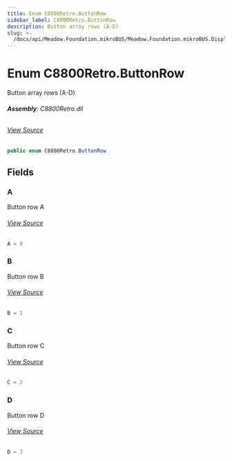 ```yaml
---
title: Enum C8800Retro.ButtonRow
sidebar_label: C8800Retro.ButtonRow
description: Button array rows (A-D)
slug: >-
  /docs/api/Meadow.Foundation.mikroBUS/Meadow.Foundation.mikroBUS.Displays/C8800Retro.ButtonRow
---
```

# Enum C8800Retro.ButtonRow
Button array rows (A-D)

###### **Assembly**: C8800Retro.dll
###### [View Source](https://github.com/WildernessLabs/Meadow.Foundation.mikroBUS.git/blob/develop/Source/C8800Retro/Driver/C8800Retro.Enums.cs#L31)
```csharp title="Declaration"
public enum C8800Retro.ButtonRow
```
## Fields
### A
Button row A
###### [View Source](https://github.com/WildernessLabs/Meadow.Foundation.mikroBUS.git/blob/develop/Source/C8800Retro/Driver/C8800Retro.Enums.cs#L36)
```csharp title="Declaration"
A = 0
```
### B
Button row B
###### [View Source](https://github.com/WildernessLabs/Meadow.Foundation.mikroBUS.git/blob/develop/Source/C8800Retro/Driver/C8800Retro.Enums.cs#L40)
```csharp title="Declaration"
B = 1
```
### C
Button row C
###### [View Source](https://github.com/WildernessLabs/Meadow.Foundation.mikroBUS.git/blob/develop/Source/C8800Retro/Driver/C8800Retro.Enums.cs#L44)
```csharp title="Declaration"
C = 2
```
### D
Button row D
###### [View Source](https://github.com/WildernessLabs/Meadow.Foundation.mikroBUS.git/blob/develop/Source/C8800Retro/Driver/C8800Retro.Enums.cs#L48)
```csharp title="Declaration"
D = 3
```
